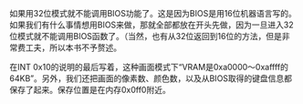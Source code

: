 
如果用32位模式就不能调用BIOS功能了。这是因为BIOS是用16位机器语言写的。如果我们有什么事情想用BIOS来做，那就全部都放在开头先做，因为一旦进入32位模式就不能调用BIOS函数了。（当然，也有从32位返回到16位的方法，但是非常费工夫，所以本书不予赘述。



在INT 0x10的说明的最后写着，这种画面模式下“VRAM是0xa0000～0xaffff的64KB”。另外，我们还把画面的像素数、颜色数，以及从BIOS取得的键盘信息都保存了起来。保存位置是在内存0x0ff0附近。

